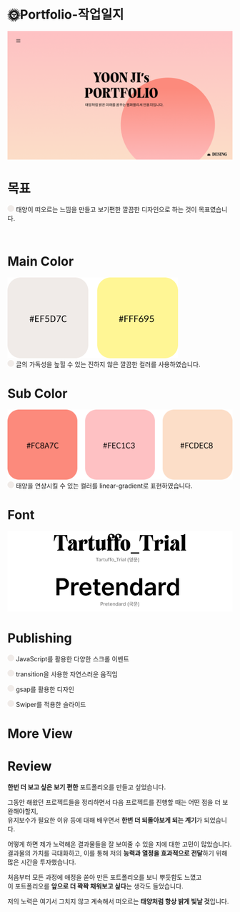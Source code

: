 ## <h1>🌞Portfolio-작업일지</h1>

![포폴메인이미지](assets/images/open.png)

# 목표
![원](assets/images/circle.png)
태양이 떠오르는 느낌을 만들고 보기편한 깔끔한 디자인으로 하는 것이 목표였습니다.

<br>

# Main Color
![메인컬러](assets/images/main-color.png)  
![원](assets/images/circle.png)
글의 가독성을 높힐 수 있는 진하지 않은 깔끔한 컬러를 사용하였습니다.

# Sub Color
![서브컬러](assets/images/sub-color.png)  
![원](assets/images/circle.png)
태양을 연상시킬 수 있는 컬러를 linear-gradient로 표현하였습니다.

# Font
![폰트](assets/images/font.png)  

# Publishing
![원](assets/images/circle.png)
JavaScript를 활용한 다양한 스크롤 이벤트  

![원](assets/images/circle.png)
transition을 사용한 자연스러운 움직임  

![원](assets/images/circle.png)
gsap를 활용한 디자인  

![원](assets/images/circle.png)
Swiper를 적용한 슬라이드  


# More View



# Review
<strong>한번 더 보고 싶은 보기 편한</strong> 포트폴리오를 만들고 싶었습니다.  

그동안 해왔던 프로젝트들을 정리하면서 다음 프로젝트를 진행할 때는 어떤 점을 더 보완해야할지,  
유지보수가 필요한 이유 등에 대해 배우면서 <strong>한번 더 되돌아보게 되는 계기</strong>가 되었습니다.

어떻게 하면 제가 노력해온 결과물들을 잘 보여줄 수 있을 지에 대한 고민이 많았습니다.  
결과물의 가치를 극대화하고, 이를 통해 저의 <strong>능력과 열정을 효과적으로 전달</strong>하기 위해 많은 시간을 투자했습니다.

처음부터 모든 과정에 애정을 쏟아 만든 포트폴리오를 보니 뿌듯함도 느꼈고  
이 포트폴리오를 <strong>앞으로 더 꽉꽉 채워보고 싶다</strong>는 생각도 들었습니다.  

저의 노력은 여기서 그치지 않고 계속해서 떠오르는 <strong>태양처럼 항상 밝게 빛날 것</strong>입니다.


